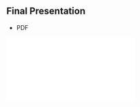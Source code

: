 ## Final Presentation
+ PDF

![alt text](images/research/250115_HEAD-MD1_Soft-Robots_Karina-Wolff_LOU_V2.pdf)
